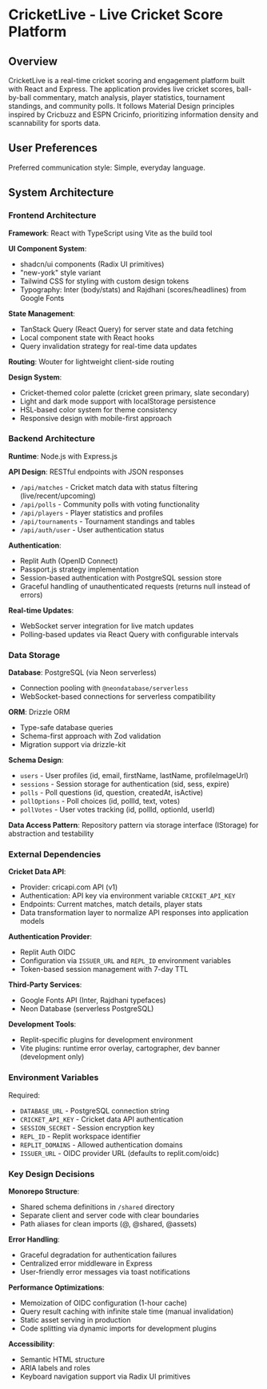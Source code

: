 # CricketLive - Live Cricket Score Platform

## Overview

CricketLive is a real-time cricket scoring and engagement platform built with React and Express. The application provides live cricket scores, ball-by-ball commentary, match analysis, player statistics, tournament standings, and community polls. It follows Material Design principles inspired by Cricbuzz and ESPN Cricinfo, prioritizing information density and scannability for sports data.

## User Preferences

Preferred communication style: Simple, everyday language.

## System Architecture

### Frontend Architecture

**Framework**: React with TypeScript using Vite as the build tool

**UI Component System**: 
- shadcn/ui components (Radix UI primitives)
- "new-york" style variant
- Tailwind CSS for styling with custom design tokens
- Typography: Inter (body/stats) and Rajdhani (scores/headlines) from Google Fonts

**State Management**:
- TanStack Query (React Query) for server state and data fetching
- Local component state with React hooks
- Query invalidation strategy for real-time data updates

**Routing**: Wouter for lightweight client-side routing

**Design System**:
- Cricket-themed color palette (cricket green primary, slate secondary)
- Light and dark mode support with localStorage persistence
- HSL-based color system for theme consistency
- Responsive design with mobile-first approach

### Backend Architecture

**Runtime**: Node.js with Express.js

**API Design**: RESTful endpoints with JSON responses
- `/api/matches` - Cricket match data with status filtering (live/recent/upcoming)
- `/api/polls` - Community polls with voting functionality
- `/api/players` - Player statistics and profiles
- `/api/tournaments` - Tournament standings and tables
- `/api/auth/user` - User authentication status

**Authentication**: 
- Replit Auth (OpenID Connect)
- Passport.js strategy implementation
- Session-based authentication with PostgreSQL session store
- Graceful handling of unauthenticated requests (returns null instead of errors)

**Real-time Updates**:
- WebSocket server integration for live match updates
- Polling-based updates via React Query with configurable intervals

### Data Storage

**Database**: PostgreSQL (via Neon serverless)
- Connection pooling with `@neondatabase/serverless`
- WebSocket-based connections for serverless compatibility

**ORM**: Drizzle ORM
- Type-safe database queries
- Schema-first approach with Zod validation
- Migration support via drizzle-kit

**Schema Design**:
- `users` - User profiles (id, email, firstName, lastName, profileImageUrl)
- `sessions` - Session storage for authentication (sid, sess, expire)
- `polls` - Poll questions (id, question, createdAt, isActive)
- `pollOptions` - Poll choices (id, pollId, text, votes)
- `pollVotes` - User votes tracking (id, pollId, optionId, userId)

**Data Access Pattern**: Repository pattern via storage interface (IStorage) for abstraction and testability

### External Dependencies

**Cricket Data API**:
- Provider: cricapi.com API (v1)
- Authentication: API key via environment variable `CRICKET_API_KEY`
- Endpoints: Current matches, match details, player stats
- Data transformation layer to normalize API responses into application models

**Authentication Provider**:
- Replit Auth OIDC
- Configuration via `ISSUER_URL` and `REPL_ID` environment variables
- Token-based session management with 7-day TTL

**Third-Party Services**:
- Google Fonts API (Inter, Rajdhani typefaces)
- Neon Database (serverless PostgreSQL)

**Development Tools**:
- Replit-specific plugins for development environment
- Vite plugins: runtime error overlay, cartographer, dev banner (development only)

### Environment Variables

Required:
- `DATABASE_URL` - PostgreSQL connection string
- `CRICKET_API_KEY` - Cricket data API authentication
- `SESSION_SECRET` - Session encryption key
- `REPL_ID` - Replit workspace identifier
- `REPLIT_DOMAINS` - Allowed authentication domains
- `ISSUER_URL` - OIDC provider URL (defaults to replit.com/oidc)

### Key Design Decisions

**Monorepo Structure**:
- Shared schema definitions in `/shared` directory
- Separate client and server code with clear boundaries
- Path aliases for clean imports (@, @shared, @assets)

**Error Handling**:
- Graceful degradation for authentication failures
- Centralized error middleware in Express
- User-friendly error messages via toast notifications

**Performance Optimizations**:
- Memoization of OIDC configuration (1-hour cache)
- Query result caching with infinite stale time (manual invalidation)
- Static asset serving in production
- Code splitting via dynamic imports for development plugins

**Accessibility**:
- Semantic HTML structure
- ARIA labels and roles
- Keyboard navigation support via Radix UI primitives